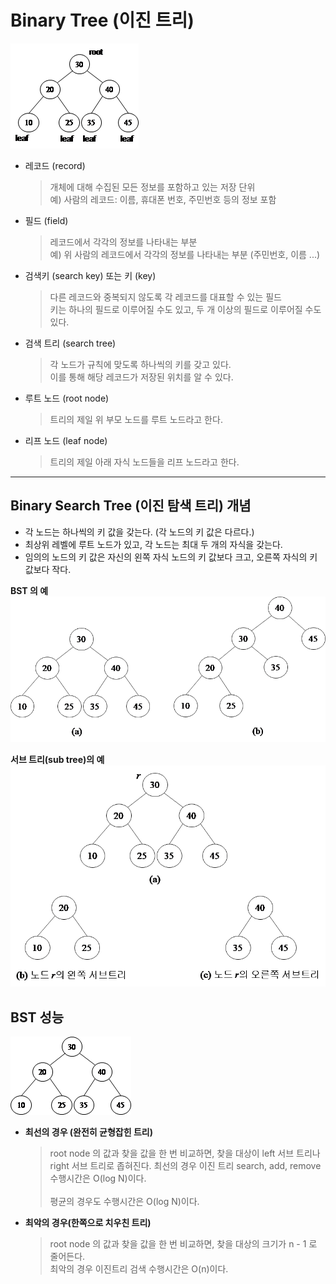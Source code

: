 # Binary Tree (이진 트리)
![Binary_Tree](/doc/img/binary_tree.png)

* 레코드 (record)
    > 개체에 대해 수집된 모든 정보를 포함하고 있는 저장 단위<br>
    예) 사람의 레코드: 이름, 휴대폰 번호, 주민번호 등의 정보 포함
* 필드 (field)
    > 레코드에서 각각의 정보를 나타내는 부분<br>
    예) 위 사람의 레코드에서 각각의 정보를 나타내는 부분 (주민번호, 이름 ...)
* 검색키 (search key) 또는 키 (key)
    > 다른 레코드와 중복되지 않도록 각 레코드를 대표할 수 있는 필드<br>
    키는 하나의 필드로 이루어질 수도 있고, 두 개 이상의 필드로 이루어질 수도 있다.
* 검색 트리 (search tree)
    > 각 노드가 규칙에 맞도록 하나씩의 키를 갖고 있다.<br>
    이를 통해 해당 레코드가 저장된 위치를 알 수 있다.
* 루트 노드 (root node)
    > 트리의 제일 위 부모 노드를 루트 노드라고 한다.
* 리프 노드 (leaf node)
    > 트리의 제일 아래 자식 노드들을 리프 노드라고 한다.

---

## Binary Search Tree (이진 탐색 트리) 개념
* 각 노드는 하나씩의 키 값을 갖는다. (각 노드의 키 값은 다르다.)
* 최상위 레벨에 루트 노드가 있고, 각 노드는 최대 두 개의 자식을 갖는다.
* 임의의 노드의 키 값은 자신의 왼쪽 자식 노드의 키 값보다 크고, 오른쪽 자식의 키 값보다 작다.

**BST 의 예**
![BST_Example](/doc/img/BST_Example.png)

**서브 트리(sub tree)의 예**
![SubTree_Example](/doc/img/SubTree_Example.png)

## BST 성능
![완전히_균형잡힌_트리](/doc/img/perfect_balancing.png)
* **최선의 경우 (완전히 균형잡힌 트리)**
    > root node 의 값과 찾을 값을 한 번 비교하면, 찾을 대상이 left 서브 트리나 right 서브 트리로 좁혀진다.
    최선의 경우 이진 트리 search, add, remove 수행시간은 O(log N)이다.<br><br>
    평균의 경우도 수행시간은 O(log N)이다.
    
* **최악의 경우(한쪽으로 치우친 트리)**
    > root node 의 값과 찾을 값을 한 번 비교하면, 찾을 대상의 크기가 n - 1 로 줄어든다.<br>
    최악의 경우 이진트리 검색 수행시간은 O(n)이다.
    